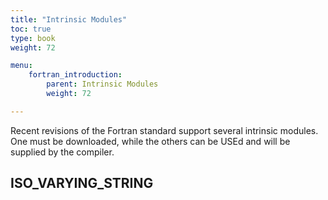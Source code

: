 ```yaml
---
title: "Intrinsic Modules"
toc: true
type: book
weight: 72

menu:
    fortran_introduction:
        parent: Intrinsic Modules
        weight: 72

---
```


Recent revisions of the Fortran standard support several intrinsic modules.  
One must be downloaded, while the others can be USEd and will be supplied by the compiler.

## ISO_VARYING_STRING
